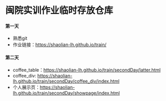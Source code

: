 # 闽院实训作业临时存放仓库
#### 第一天
* 熟悉git
* 作业链接：https://shaolian-lh.github.io/train/

#### 第二天
* coffee_table：https://shaolian-lh.github.io/train/secondDay/latter.html
* coffee_div: https://shaolian-lh.github.io/train/secondDay/coffee_div/index.html
* 个人展示页：https://shaolian-lh.github.io/train/secondDay/showpage/index.html